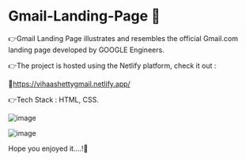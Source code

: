# Gmail-Landing-Page 📧

👉Gmail Landing Page illustrates and resembles the official Gmail.com landing page developed by GOOGLE Engineers.

👉The project is hosted using the Netlify platform, check it out :

🔗https://vihaashettygmail.netlify.app/

👉Tech Stack : HTML, CSS.


![image](https://user-images.githubusercontent.com/108169980/206497731-341975bf-7a25-4940-a161-c39409ff46cb.png)


![image](https://user-images.githubusercontent.com/108169980/206498025-8fd51c1e-62b5-4cad-8a05-916175d39a74.png)



Hope you enjoyed it....!🙏

